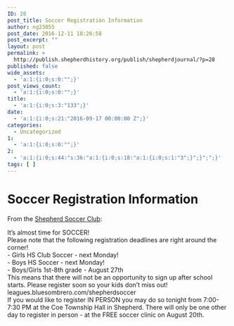 ```yaml
---
ID: 28
post_title: Soccer Registration Information
author: ng23055
post_date: 2016-12-11 18:26:58
post_excerpt: ""
layout: post
permalink: >
  http://publish.shepherdhistory.org/publish/shepherdjournal/?p=28
published: false
wide_assets:
  - 'a:1:{i:0;s:0:"";}'
post_views_count:
  - 'a:1:{i:0;s:0:"";}'
title:
  - 'a:1:{i:0;s:3:"133";}'
date:
  - 'a:1:{i:0;s:21:"2016-09-17 00:00:00 Z";}'
categories:
  - Uncategorized
1:
  - 'a:1:{i:0;s:0:"";}'
2:
  - 'a:1:{i:0;s:44:"s:36:"a:1:{i:0;s:18:"a:1:{i:0;s:1:"3";}";}";";}'
tags: [ ]
---
```

<h1 class="c2 c4">Soccer Registration Information</h1>

From the <a class="c1" href="https://www.google.com/url?q=https://www.facebook.com/shepherdsoccerclub/posts/1337949992899652&amp;sa=D&amp;ust=1470959532118000&amp;usg=AFQjCNEQ1M0hiIj3zIAndHp8OK2adb8nSg">Shepherd Soccer Club</a>:

It’s almost time for SOCCER!<br />Please note that the following registration deadlines are right around the corner!<br />- Girls HS Club Soccer - next Monday!<br />- Boys HS Soccer - next Monday!<br />- Boys/Girls 1st-8th grade - August 27th<br />This means that there will not be an opportunity to sign up after school starts. Please register soon so your kids don’t miss out!<br />leagues.bluesombrero.com/shepherdsoccer<br />If you would like to register IN PERSON you may do so tonight from 7:00-7:30 PM at the Coe Township Hall in Shepherd. There will only be one other day to register in person - at the FREE soccer clinic on August 20th.